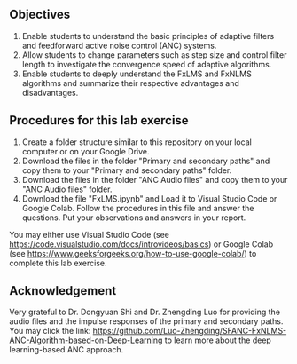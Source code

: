 ## Objectives
1. Enable students to understand the basic principles of adaptive filters and feedforward active noise control (ANC) systems.
2. Allow students to change parameters such as step size and control filter length to investigate the convergence speed of adaptive algorithms.
3. Enable students to deeply understand the FxLMS and FxNLMS algorithms and summarize their respective advantages and disadvantages.

## Procedures for this lab exercise
1. Create a folder structure similar to this repository on your local computer or on your Google Drive.
2. Download the files in the folder "Primary and secondary paths" and copy them to your "Primary and secondary paths" folder.
3. Download the files in the folder "ANC Audio files" and copy them to your "ANC Audio files" folder.
4. Download the file "FxLMS.ipynb" and Load it to Visual Studio Code or Google Colab. Follow the procedures in this file and answer the questions. Put your observations and answers in your report.

You may either use Visual Studio Code (see https://code.visualstudio.com/docs/introvideos/basics) or Google Colab (see https://www.geeksforgeeks.org/how-to-use-google-colab/) to complete this lab exercise.

## Acknowledgement
Very grateful to Dr. Dongyuan Shi and Dr. Zhengding Luo for providing the audio files and the impulse responses of the primary and secondary paths. You may click the link: https://github.com/Luo-Zhengding/SFANC-FxNLMS-ANC-Algorithm-based-on-Deep-Learning to learn more about the deep learning-based ANC approach.

 
